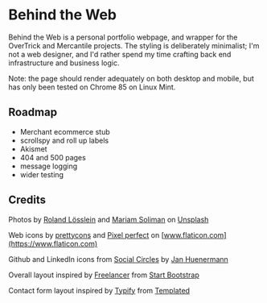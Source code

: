 # Behind the Web

Behind the Web is a personal portfolio webpage, and wrapper for the OverTrick and Mercantile projects.
The styling is deliberately minimalist; I'm not a web designer, and I'd rather spend my time crafting 
back end infrastructure and business logic.
 
Note: the page should render adequately on both desktop and mobile, but has only been tested
on Chrome 85 on Linux Mint. 


## Roadmap
* Merchant ecommerce stub
* scrollspy and roll up labels
* Akismet
* 404 and 500 pages
* message logging
* wider testing


## Credits
Photos by [Roland Lösslein](https://unsplash.com/@roland_loesslein?utm_source=unsplash&amp;utm_medium=referral&amp;utm_content=creditCopyText)
and [Mariam Soliman](https://unsplash.com/@mariamsoliman?utm_source=unsplash&amp;utm_medium=referral&amp;utm_content=creditCopyText)
on [Unsplash](https://unsplash.com/@katemakescode/likes?utm_source=unsplash&amp;utm_medium=referral&amp;utm_content=creditCopyText)

Web icons by [prettycons](https://www.flaticon.com/authors/prettycons)
and [Pixel perfect](https://www.flaticon.com/authors/pixel-perfect) 
on [www.flaticon.com](https://www.flaticon.com)

Github and LinkedIn icons from [Social Circles](http://janhuenermann.github.io/social-circles/)
by [Jan Huenermann](https://janhuenermann.com/) 

Overall layout inspired by [Freelancer](https://startbootstrap.com/previews/freelancer) 
from [Start Bootstrap](https://startbootstrap.com/)

Contact form layout inspired by [Typify](https://templated.co/typify) from [Templated](https://templated.co/)